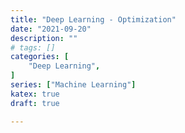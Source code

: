 ```yaml
---
title: "Deep Learning - Optimization"
date: "2021-09-20"
description: ""
# tags: []
categories: [
    "Deep Learning",
]
series: ["Machine Learning"]
katex: true
draft: true

---
```


